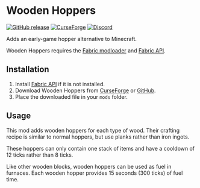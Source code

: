 # Wooden Hoppers

[![GitHub release](https://img.shields.io/github/release/haykam821/Wooden-Hoppers.svg?style=popout&label=github)](https://github.com/haykam821/Wooden-Hoppers/releases/latest)
[![CurseForge](https://img.shields.io/static/v1?style=popout&label=curseforge&message=project&color=6441A4)](https://www.curseforge.com/minecraft/mc-mods/wooden-hoppers)
[![Discord](https://img.shields.io/static/v1?style=popout&label=chat&message=discord&color=7289DA)](https://discord.gg/eXcffmW)

Adds an early-game hopper alternative to Minecraft.

Wooden Hoppers requires the [Fabric modloader](https://fabricmc.net/use/) and [Fabric API](https://www.curseforge.com/minecraft/mc-mods/fabric-api).

## Installation

1. Install [Fabric API](https://www.curseforge.com/minecraft/mc-mods/fabric-api) if it is not installed.
2. Download Wooden Hoppers from [CurseForge](https://www.curseforge.com/minecraft/mc-mods/wooden-hoppers/files) or [GitHub](https://github.com/haykam821/Wooden-Hoppers/releases).
3. Place the downloaded file in your `mods` folder.

## Usage

This mod adds wooden hoppers for each type of wood. Their crafting recipe is similar to normal hoppers, but use planks rather than iron ingots.

These hoppers can only contain one stack of items and have a cooldown of 12 ticks rather than 8 ticks.

Like other wooden blocks, wooden hoppers can be used as fuel in furnaces. Each wooden hopper provides 15 seconds (300 ticks) of fuel time.
